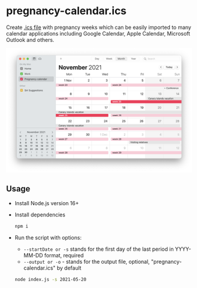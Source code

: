 # pregnancy-calendar.ics

Create [.ics file](https://en.wikipedia.org/wiki/ICalendar) with pregnancy weeks which can be easily imported to many calendar applications including Google Calendar, Apple Calendar, Microsoft Outlook and others.

![Screenshot with calendar example](/docs/screenshot.png)

## Usage

* Install Node.js version 16+
* Install dependencies
  ```bash
  npm i
  ```
* Run the script with options:
    * `--startDate or -s` stands for the first day of the last period in YYYY-MM-DD format, required
    * `--output or -o` - stands for the output file, optional, "pregnancy-calendar.ics" by default

  ```bash
  node index.js -s 2021-05-20
  ```
